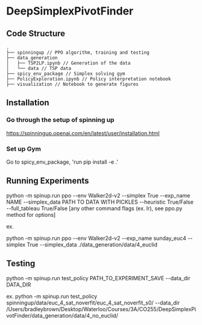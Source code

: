# DeepSimplexPivotFinder

## Code Structure

```
.
├── spinningup // PPO algorithm, training and testing
├── data_generation
│   ├── TSP2LP.ipynb // Generation of the data
│   └── data // TSP data 
├── spicy_env_package // Simplex solving gym
├── PolicyExploration.ipynb // Policy interpretation notebook
├── visualization // Notebook to generate figures
```

## Installation

### Go through the setup of spinning up

https://spinningup.openai.com/en/latest/user/installation.html

### Set up Gym

Go to spicy_env_package, 'run pip install -e .'

## Running Experiments

python -m spinup.run ppo --env Walker2d-v2 --simplex True --exp_name NAME --simplex_data PATH TO DATA WITH PICKLES --heuristic True/False --full_tableau True/False [any other command flags (ex. lr), see ppo.py method for options]

ex. 

python -m spinup.run ppo --env Walker2d-v2 --exp_name sunday_euc4 --simplex True --simplex_data ./data_generation/data/4_euclid

## Testing

python -m spinup.run test_policy PATH_TO_EXPERIMENT_SAVE --data_dir DATA_DIR

ex. python -m spinup.run test_policy spinningup/data/euc_4_sat_noverfit/euc_4_sat_noverfit_s0/ --data_dir /Users/bradleybrown/Desktop/Waterloo/Courses/3A/CO255/DeepSimplexPivotFinder/data_generation/data/4_no_euclid/
